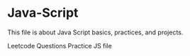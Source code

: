 # Java-Script
This file is about Java Script basics, practices, and projects.

Leetcode Questions Practice JS file
